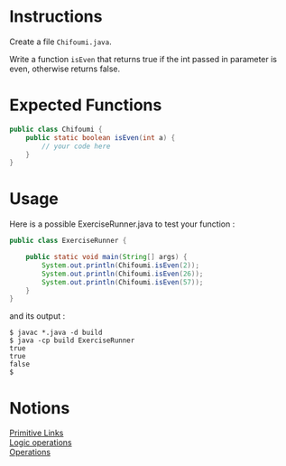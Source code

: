 # Instructions

Create a file `Chifoumi.java`.

Write a function `isEven` that returns true if the int passed in parameter is even, otherwise returns false.

# Expected Functions
```java
public class Chifoumi {
    public static boolean isEven(int a) {
        // your code here
    }
}
```

# Usage

Here is a possible ExerciseRunner.java to test your function :

```java
public class ExerciseRunner {

    public static void main(String[] args) {
        System.out.println(Chifoumi.isEven(2));
        System.out.println(Chifoumi.isEven(26));
        System.out.println(Chifoumi.isEven(57));
    }
}
```

and its output :
```shell
$ javac *.java -d build
$ java -cp build ExerciseRunner 
true
true
false
$ 
```

# Notions
[Primitive Links](https://docs.oracle.com/javase/tutorial/java/nutsandbolts/datatypes.html)  
[Logic operations](https://docs.oracle.com/javase/tutorial/java/nutsandbolts/op2.html)  
[Operations](https://docs.oracle.com/javase/tutorial/java/nutsandbolts/op1.html)